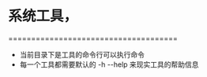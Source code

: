 # 系统工具，
=====================================
* 当前目录下是工具的命令行可以执行命令
* 每一个工具都需要默认的 -h --help 来现实工具的帮助信息
